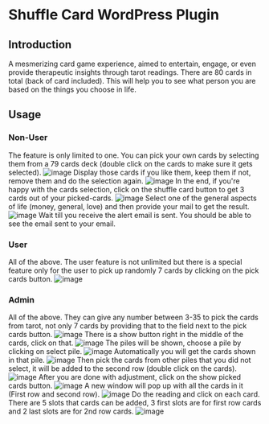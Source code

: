 # Shuffle Card WordPress Plugin

## Introduction
A mesmerizing card game experience, aimed to entertain, engage, or even provide therapeutic insights through tarot readings. There are 80 cards in total (back of card included). This will help you to see what person you are based on the things you choose in life.

## Usage

### Non-User
The feature is only limited to one. You can pick your own cards by selecting them from a 79 cards deck (double click on the cards to make sure it gets selected). 
![image](https://github.com/misogare/shuffle-card-wordpress/assets/130363781/5e7b5f25-6265-4c0f-87d5-11670fb66c7d)
Display those cards if you like them, keep them if not, remove them and do the selection again. 
![image](https://github.com/misogare/shuffle-card-wordpress/assets/130363781/ee50fd9f-5415-431d-99d3-27014f7bd24d)
In the end, if you're happy with the cards selection, click on the shuffle card button to get 3 cards out of your picked-cards. 
![image](https://github.com/misogare/shuffle-card-wordpress/assets/130363781/c3d0637a-36a6-4164-bb57-d96466ee39e5)
Select one of the general aspects of life (money, general, love) and then provide your mail to get the result. 
![image](https://github.com/misogare/shuffle-card-wordpress/assets/130363781/928a4c49-bd2a-4da8-9299-972746759cd1)
Wait till you receive the alert email is sent. You should be able to see the email sent to your email.

### User
All of the above. The user feature is not unlimited but there is a special feature only for the user to pick up randomly 7 cards by clicking on the pick cards button.
![image](https://github.com/misogare/shuffle-card-wordpress/assets/130363781/6beffc0c-4844-489f-9ae6-9a506609d599)

### Admin
All of the above. They can give any number between 3-35 to pick the cards from tarot, not only 7 cards by providing that to the field next to the pick cards button. 
![image](https://github.com/misogare/shuffle-card-wordpress/assets/130363781/1aecc4ad-8423-482a-8811-25db72b8118c)
There is a show button right in the middle of the cards, click on that. 
![image](https://github.com/misogare/shuffle-card-wordpress/assets/130363781/bea0ad69-20cc-4edc-b9b7-0903149f1ead)
The piles will be shown, choose a pile by clicking on select pile. 
![image](https://github.com/misogare/shuffle-card-wordpress/assets/130363781/bcb59a79-3027-41f3-a4f7-d18081f7e216)
Automatically you will get the cards shown in that pile. 
![image](https://github.com/misogare/shuffle-card-wordpress/assets/130363781/dec75a1d-dfd8-4bf5-ad9f-749e1f3fb015)
Then pick the cards from other piles that you did not select, it will be added to the second row (double click on the cards). 
![image](https://github.com/misogare/shuffle-card-wordpress/assets/130363781/01f7849a-f277-4ea0-865b-27efe09fda2c)
After you are done with adjustment, click on the show picked cards button. 
![image](https://github.com/misogare/shuffle-card-wordpress/assets/130363781/dadb2df9-0d2e-4daa-9666-0cb68cbc7e27)
A new window will pop up with all the cards in it (First row and second row). 
![image](https://github.com/misogare/shuffle-card-wordpress/assets/130363781/e064767c-ebd3-47ef-b11e-cb87204dccc3)
Do the reading and click on each card. 
There are 5 slots that cards can be added, 3 first slots are for first row cards and 2 last slots are for 2nd row cards.
![image](https://github.com/misogare/shuffle-card-wordpress/assets/130363781/1369b874-6bc0-4219-a3fd-836c63980f98)

